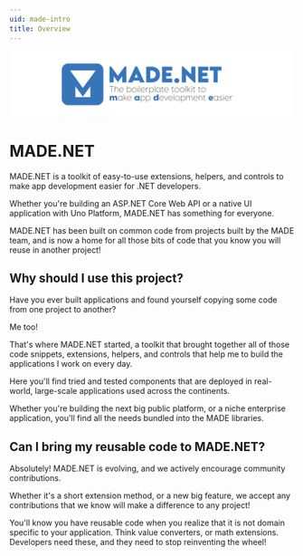 ```yaml
---
uid: made-intro
title: Overview
---
```


<img src="../images/ProjectBanner.png" alt="MADE project banner" />

# MADE.NET

MADE.NET is a toolkit of easy-to-use extensions, helpers, and controls to make app development easier for .NET developers.

Whether you're building an ASP.NET Core Web API or a native UI application with Uno Platform, MADE.NET has something for everyone.

MADE.NET has been built on common code from projects built by the MADE team, and is now a home for all those bits of code that you know you will reuse in another project!

## Why should I use this project?

Have you ever built applications and found yourself copying some code from one project to another? 

Me too! 

That's where MADE.NET started, a toolkit that brought together all of those code snippets, extensions, helpers, and controls that help me to build the applications I work on every day.

Here you'll find tried and tested components that are deployed in real-world, large-scale applications used across the continents. 

Whether you're building the next big public platform, or a niche enterprise application, you'll find all the needs bundled into the MADE libraries.

## Can I bring my reusable code to MADE.NET?

Absolutely! MADE.NET is evolving, and we actively encourage community contributions.

Whether it's a short extension method, or a new big feature, we accept any contributions that we know will make a difference to any project!

You'll know you have reusable code when you realize that it is not domain specific to your application. Think value converters, or math extensions. Developers need these, and they need to stop reinventing the wheel!
